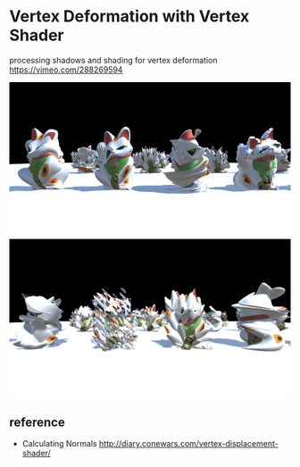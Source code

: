 # Vertex Deformation with Vertex Shader

processing shadows and shading for vertex deformation
https://vimeo.com/288269594

![sample02](./Images/b.png)
![sample01](./Images/a.png)


## reference

* Calculating Normals http://diary.conewars.com/vertex-displacement-shader/

